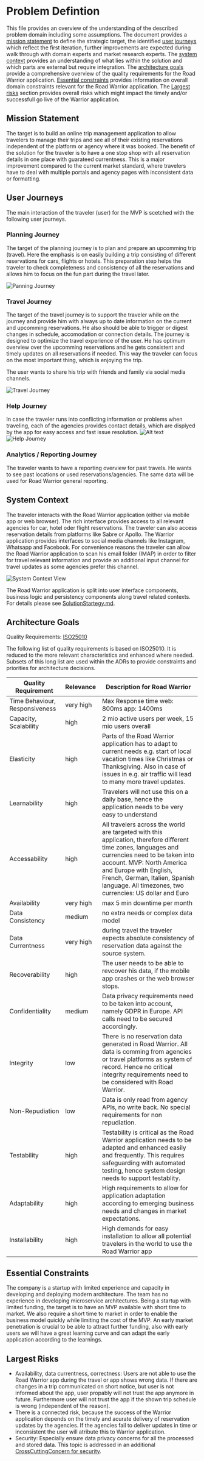 # Problem Defintion

This file provides an overview of the understanding of the described problem domain including some assumptions. The document provides a [mission statement](#mission-statement) to define the strategic target, the identified [user journeys](#user-journeys) which reflect the first iteration, further improvements are expected during walk through with domain experts and market research experts.
The [system context](#system-context) provides an understanding of what lies within the solution and which parts are external but require integration.
The [architecture goals](#architecture-goals) provide a comprehensive overview of the quality requirements for the Road Warrior application. 
[Essential constraints](#essential-constraints) provides information on overall domain constraints relevant for the Road Warrior application.
The [Largest risks](#largest-risks) section provides overall risks which might impact the timely and/or successfull go live of the Warrior application.

## Mission Statement

The target is to build an online trip management application to allow travelers to manage their trips and see all of their existing reservations independent of the platform or agency where it was booked. The benefit of the solution for the traveler is to have a one stop shop with all reservation details in one place with guarateed currentness. This is a major improvement compared to the current market standard, where travelers have to deal with multiple portals and agency pages with inconsistent data or formatting.

## User Journeys

The main interaction of the traveler (user) for the MVP is scetched with the following user journeys. 

### Planning Journey

The target of the planning journey is to plan and prepare an upcomming trip (travel). Here the emphasis is on easily building a trip consisting of different reservations for cars, flights or hotels. This preparation step helps the traveler to check completeness and consistency of all the reservations and allows him to focus on the fun part during the travel later.

![Panning Journey](PlanningJourney.png)

### Travel Journey

The target of the travel journey is to support the traveler while on the journey and provide him with always up to date information on the current and upcomming reservations. He also should be able to trigger or digest changes in schedule, accomodation or connection details. The journey is designed to optimize the travel experience of the user. He has optimum overview over the upcomming reservations and he gets consistent and timely updates on all reservations if needed. This way the traveler can focus on the most important thing, which is enjoying the trip.

The user wants to share his trip with friends and family via social media channels.

![Travel Journey](TravelJourney.png)

### Help Journey

In case the traveler runs into conflicting information or problems when traveling, each of the agencies provides contact details, which are displyed by the app for easy access and fast issue resolution.
![Alt text](image.png)
![Help Journey](HelpJourney.png)

### Analytics / Reporting Journey

The traveler wants to have a reporting overview for past travels. He wants to see past locations or used reservations/agencies. The same data will be used for Road Warrior general reporting.

## System Context

The traveler interacts with the Road Warrior application (either via mobile app or web browser). The rich interface provides access to all relevant agencies for car, hotel oder flight reservations. 
The traveler can also access reservation details from platforms like Sabre or Apollo.
The Warrior application provides interfaces to social media channels like Instagram, Whatsapp and Facebook.
For convenience reasons the traveler can allow the Road Warrior application to scan his email folder (IMAP) in order to filter for travel relevant information and provide an additional input channel for travel updates as some agencies prefer this channel.

![System Context View](SystemContextView.png)

The Road Warrior application is split into user interface components, business logic and persistency components along travel related contexts. For details please see [SolutionStartegy.md](/02%20SolutionStrategy/SolutionStrategy.md).

## Architecture Goals

Quality Requirements: [ISO25010](https://iso25000.com/index.php/en/iso-25000-standards/iso-25010)

The following list of quality requirements is based on ISO25010. It is reduced to the more relevant characteristics and enhanced where needed. Subsets of this long list are used within the ADRs to provide constraints and priorities for architecture decisions.

| Quality Requirement | Relevance | Description for Road Warrior |
| --- | --- | --- |
| Time Behaviour, Responsiveness | very high | Max Response time web: 800ms app: 1400ms|
| Capacity, Scalability | high | 2 mio active users per week, 15 mio users overall |
| Elasticity | high | Parts of the Road Warrior application has to adapt to current needs e.g. start of local vacation times like Christmas or Thanksgiving. Also in case of issues in e.g. air traffic will lead to many more travel updates. |
| Learnability | high | Travelers will not use this on a daily base, hence the application needs to be very easy to understand |
| Accessability | high | All travelers across the world are targeted with this application, therefore different time zones, languages and currencies need to be taken into account. MVP: North America and Europe with English, French, German, Italien, Spanish language. All timezones, two currencies: US dollar and Euro |
| Availability | very high | max 5 min downtime per month|
| Data Consistency | medium | no extra needs or complex data model |
| Data Currentness | very high | during travel the traveler expects absolute consistency of reservation data against the source system. |
| Recoverability | high | The user needs to be able to revcover his data, if the mobile app crashes or the web browser stops. |
| Confidentiality | medium | Data privacy requirements need to be taken into account, namely GDPR in Europe. API calls need to be secured accordingly.|
| Integrity | low | There is no reservation data generated in Road Warrior. All data is comming from agencies or travel platforms as system of record. Hence no critical integrity requirements need to be considered with Road Warrior.|
| Non-Repudiation | low | Data is only read from agency APIs, no write back. No special requirements for non repudiation.|
| Testability | high | Testability is critical as the Road Warrior application needs to be adapted and enhanced easily and frequently. This requires safeguarding with automated testing, hence system design needs to support testablity.|
| Adaptability | high | High requirements to allow for application adaptation according to emerging business needs and changes in market expectations.|
| Installability | high | High demands for easy installation to allow all potential travelers in the world to use the Road Warrior app|


## Essential Constraints

The company is a startup with limited experience and capacity in developing and deploying modern architecture. The team has no experience in developing microservice architectures. 
Being a startup with limited funding, the target is to have an MVP available with short time to market.
We also require a short time to market in order to enable the business model quickly while limiting the cost of the MVP. An early market penetration is crucial to be able to attract further funding, also with early users we will have a great learning curve and can adapt the early application according to the learnings.

## Largest Risks

* Availability, data currentness, correctness: Users are not able to use the Road Warrior app during the travel or app shows wrong data. If there are changes in a trip communicated on short notice, but user is not informed about the app, user propably will not trust the app anymore in future. Furthermore user will not trust the app if the shown trip schedule is wrong (independent of the reason). 
* There is a connected risk, because the success of the Warrior application depends on the timely and acurate delivery of reservation updates by the agencies. If the agencies fail to deliver updates in time or inconsistent the user will atribute this to Warrior application.
* Security: Especially ensure data privacy concerns for all the processed and stored data. This topic is addressed in an additional [CrossCuttingConcern for security](/03%20SolutionDetails/CrossCuttingConcern_Security.md).
